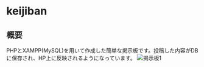 # keijiban
## 概要
PHPとXAMPP(MySQL)を用いて作成した簡単な掲示板です。投稿した内容がDBに保存され、HP上に反映されるようになっています。
![掲示板1](https://user-images.githubusercontent.com/63597127/106374450-1eb9b880-6330-11eb-8807-96564fcd673c.png)
